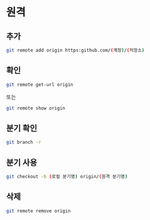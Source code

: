 # 원격
## 추가
```bash
git remote add origin https:github.com/(계정)/(저장소)
```
## 확인
```bash
git remote get-url origin
```
또는
```bash
git remote show origin
```
## 분기 확인
```bash
git branch -r
```
## 분기 사용
```bash
git checkout -b (로컬 분기명) origin/(원격 분기명)
```
## 삭제
```bash
git remote remove origin
```
